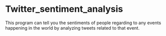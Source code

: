 # Twitter_sentiment_analysis
This program can tell you the sentiments of people regarding to any events happening in the world by analyzing tweets related to that event.
